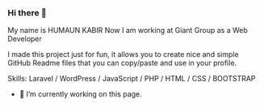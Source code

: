 ### Hi there 👋
My name is HUMAUN KABIR
Now I am working at Giant Group as a Web Developer


<!--
**humaunkabircse/humaunkabircse** is a ✨ _special_ ✨ repository because its `README.md` (this file) appears on your GitHub profile.

Here are some ideas to get you started:

- 🔭 I’m currently working on ...
- 🌱 I’m currently learning ...
- 👯 I’m looking to collaborate on ...
- 🤔 I’m looking for help with ...
- 💬 Ask me about ...
- 📫 How to reach me: ...
- 😄 Pronouns: ...
- ⚡ Fun fact: ...
-->

I made this project just for fun, it allows you to create nice and simple GitHub Readme files that you can copy/paste and use in your profile.

Skills: Laravel / WordPress / JavaScript / PHP / HTML / CSS / BOOTSTRAP

- 🔭 I’m currently working on this page. 




